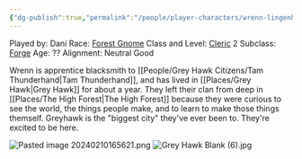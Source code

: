 ```yaml
---
{"dg-publish":true,"permalink":"/people/player-characters/wrenn-lingenhall/"}
---
```


Played by: Dani
Race: [Forest Gnome](http://dnd5e.wikidot.com/lineage:gnome)
Class and Level: [Cleric](http://dnd5e.wikidot.com/cleric) 2
Subclass: [Forge](http://dnd5e.wikidot.com/cleric:forge)
Age: ??
Alignment: Neutral Good

Wrenn is apprentice blacksmith to [[People/Grey Hawk Citizens/Tam Thunderhand\|Tam Thunderhand]], and has lived in [[Places/Grey Hawk\|Grey Hawk]] for about a year. They left their clan from deep in [[Places/The High Forest\|The High Forest]] because they were curious to see the world, the things people make, and to learn to make those things themself. Greyhawk is the "biggest city" they've ever been to. They're excited to be here.

![Pasted image 20240210165621.png](/img/user/Z_Attachments/Pasted%20image%2020240210165621.png)
![Grey Hawk Blank (6).jpg](/img/user/Z_Attachments/Grey%20Hawk%20Blank%20(6).jpg)